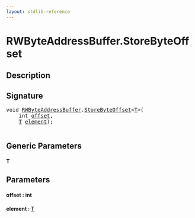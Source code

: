 ```yaml
---
layout: stdlib-reference
---
```


# RWByteAddressBuffer\.StoreByteOffset

## Description





## Signature 

<pre>
<span class="code_keyword">void</span> <a href="index.html" class="code_type">RWByteAddressBuffer</a>.<a href="storebyteoffset-059.html">StoreByteOffset</a>&lt;<a href="storebyteoffset-059.html#typeparam-T" class="code_type">T</a>&gt;(
    <span class="code_keyword">int</span> <a href="storebyteoffset-059.html#decl-offset" class="code_param">offset</a>,
    <a href="storebyteoffset-059.html#typeparam-T" class="code_type">T</a> <a href="storebyteoffset-059.html#decl-element" class="code_param">element</a>);

</pre>

## Generic Parameters

####  <a id="typeparam-T"></a>T

## Parameters

####  <a id="decl-offset"></a>offset  : int
####  <a id="decl-element"></a>element  : [T](storebyteoffset-059#typeparam-T)

